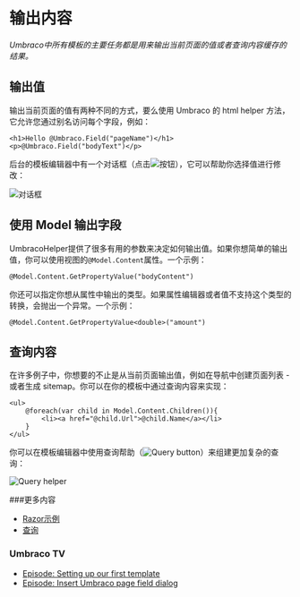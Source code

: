 # 输出内容 #
_Umbraco中所有模板的主要任务都是用来输出当前页面的值或者查询内容缓存的结果。_

## 输出值 ##
输出当前页面的值有两种不同的方式，要么使用 Umbraco 的 html helper 方法，它允许您通过别名访问每个字段，例如：

	<h1>Hello @Umbraco.Field("pageName")</h1>
	<p>@Umbraco.Field("bodyText")</p>

后台的模板编辑器中有一个对话框（点击![按钮](images/button.png)），它可以帮助你选择值进行修改：

![对话框](images/dialog.png)

## 使用 Model 输出字段 ##
UmbracoHelper提供了很多有用的参数来决定如何输出值。如果你想简单的输出值，你可以使用视图的`@Model.Content`属性。一个示例：

	@Model.Content.GetPropertyValue("bodyContent")

你还可以指定你想从属性中输出的类型。如果属性编辑器或者值不支持这个类型的转换，会抛出一个异常。一个示例：

	@Model.Content.GetPropertyValue<double>("amount")

## 查询内容 ##
在许多例子中，你想要的不止是从当前页面输出值，例如在导航中创建页面列表 - 或者生成 sitemap。你可以在你的模板中通过查询内容来实现：

	<ul>
		@foreach(var child in Model.Content.Children()){
			<li><a href="@child.Url">@child.Name</a></li>
		}
	</ul>

你可以在模板编辑器中使用查询帮助（![Query button](images/query-button.png)）来组建更加复杂的查询：

![Query helper](images/query.png)

###更多内容
- [Razor示例](../../../Reference/Templating/Mvc/examples.md)
- [查询](../../..//Reference/Templating/Mvc/querying.md)

### Umbraco TV
- [Episode: Setting up our first template](https://umbraco.tv/videos/umbraco-v7/implementor/fundamentals/templating/alt-template/)
- [Episode: Insert Umbraco page field dialog](https://umbraco.tv/videos/umbraco-v7/implementor/fundamentals/templating/insert-umbraco-page-field-dialog/)